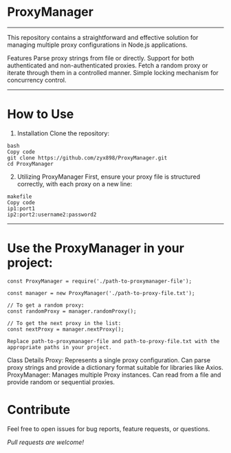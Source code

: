 # ProxyManager

-------------------------------------------------------

This repository contains a straightforward and effective solution for managing multiple proxy configurations in Node.js applications.

Features
Parse proxy strings from file or directly.
Support for both authenticated and non-authenticated proxies.
Fetch a random proxy or iterate through them in a controlled manner.
Simple locking mechanism for concurrency control.

-------------------------------------------------------

# How to Use
1. Installation
Clone the repository:
```
bash
Copy code
git clone https://github.com/zyx898/ProxyManager.git
cd ProxyManager
```

2. Utilizing ProxyManager
First, ensure your proxy file is structured correctly, with each proxy on a new line:
```
makefile
Copy code
ip1:port1
ip2:port2:username2:password2
```
-------------------------------------------------------
# Use the ProxyManager in your project:

```
const ProxyManager = require('./path-to-proxymanager-file');

const manager = new ProxyManager('./path-to-proxy-file.txt');

// To get a random proxy:
const randomProxy = manager.randomProxy();

// To get the next proxy in the list:
const nextProxy = manager.nextProxy();
```
`Replace path-to-proxymanager-file and path-to-proxy-file.txt with the appropriate paths in your project.`

Class Details
Proxy: Represents a single proxy configuration. Can parse proxy strings and provide a dictionary format suitable for libraries like Axios.
ProxyManager: Manages multiple Proxy instances. Can read from a file and provide random or sequential proxies.

# Contribute
Feel free to open issues for bug reports, feature requests, or questions. 

*Pull requests are welcome!*
